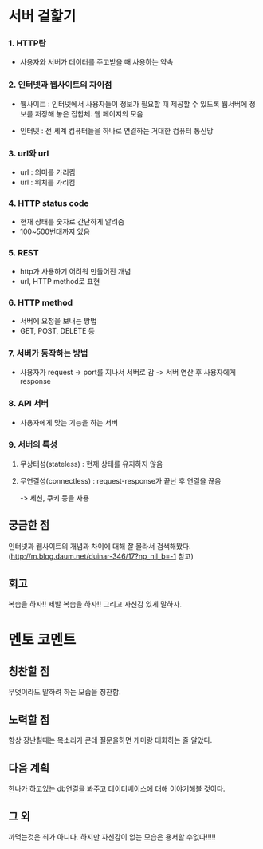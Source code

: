 # 서버 겉핥기

### 1. HTTP란
- 사용자와 서버가 데이터를 주고받을 때 사용하는 약속

### 2. 인터넷과 웹사이트의 차이점
- 웹사이트 : 인터넷에서 사용자들이 정보가 필요할 때 제공할 수 있도록 웹서버에 정보를 저장해 놓은 집합체. 웹 페이지의 모음

- 인터넷 : 전 세계 컴퓨터들을 하나로 연결하는 거대한 컴퓨터 통신망

### 3. urI와 url
- urI : 의미를 가리킴
- url : 위치를 가리킴

### 4. HTTP status code
- 현재 상태를 숫자로 간단하게 알려줌
- 100~500번대까지 있음

### 5. REST
- http가 사용하기 어려워 만들어진 개념
- urI, HTTP method로 표현

### 6. HTTP method
- 서버에 요청을 보내는 방법
- GET, POST, DELETE 등

### 7. 서버가 동작하는 방법
- 사용자가 request -> port를 지나서 서버로 감 -> 서버 연산 후 사용자에게 response

### 8. API 서버
- 사용자에게 맞는 기능을 하는 서버

### 9. 서버의 특성
1. 무상태성(stateless) : 현재 상태를 유지하지 않음 
2. 무연결성(connectless) : request-response가 끝난 후 연결을 끊음

    -> 세션, 쿠키 등을 사용

## 궁금한 점
인터넷과 웹사이트의 개념과 차이에 대해 잘 몰라서 검색해봤다.
(http://m.blog.daum.net/duinar-346/17?np_nil_b=-1 참고)

## 회고 
복습을 하자!! 제발 복습을 하자!! 그리고 자신감 있게 말하자.

# 멘토 코멘트 
## 칭찬할 점
무엇이라도 말하려 하는 모습을 칭찬함.

## 노력할 점 
항상 장난칠때는 목소리가 큰데 질문을하면 개미랑 대화하는 줄 알았다.

## 다음 계획 
한나가 하고있는 db연결을 봐주고 데이터베이스에 대해 이야기해볼 것이다.

## 그 외
까먹는것은 죄가 아니다. 하지만 자신감이 없는 모습은 용서할 수없따!!!!!
